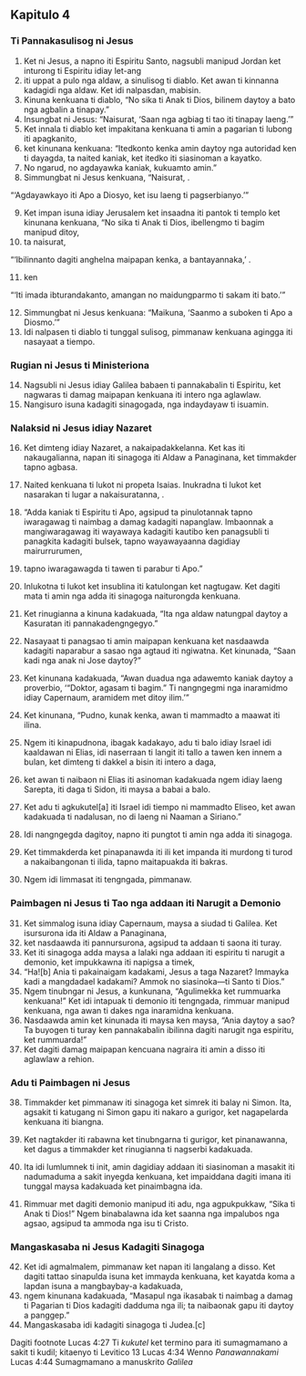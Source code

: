 Kapitulo 4
----------

### Ti Pannakasulisog ni Jesus

1. Ket ni Jesus, a napno iti Espiritu Santo, nagsubli manipud Jordan ket inturong ti Espiritu idiay let-ang
2. iti uppat a pulo nga aldaw, a sinulisog ti diablo. Ket awan ti kinnanna kadagidi nga aldaw. Ket idi nalpasdan, mabisin.
3. Kinuna kenkuana ti diablo, “No sika ti Anak ti Dios, bilinem daytoy a bato nga agbalin a tinapay.”
4. Insungbat ni Jesus: “Naisurat, ‘Saan nga agbiag ti tao iti tinapay laeng.’”
5. Ket innala ti diablo ket impakitana kenkuana ti amin a pagarian ti lubong iti apagkanito,
6. ket kinunana kenkuana: “Itedkonto kenka amin daytoy nga autoridad ken ti dayagda, ta naited kaniak, ket itedko iti siasinoman a kayatko.
7. No ngarud, no agdayawka kaniak, kukuamto amin.”
8. Simmungbat ni Jesus kenkuana, “Naisurat, .

“‘Agdayawkayo iti Apo a Diosyo, ket isu laeng ti pagserbianyo.’”

9. Ket impan isuna idiay Jerusalem ket insaadna iti pantok ti templo ket kinunana kenkuana, “No sika ti Anak ti Dios, ibellengmo ti bagim manipud ditoy,
10. ta naisurat,

“‘Ibilinnanto dagiti anghelna maipapan kenka, a bantayannaka,’ .

11. ken

“‘Iti imada ibturandakanto, amangan no maidungparmo ti sakam iti bato.’”

12. Simmungbat ni Jesus kenkuana: “Maikuna, ‘Saanmo a suboken ti Apo a Diosmo.’”
13. Idi nalpasen ti diablo ti tunggal sulisog, pimmanaw kenkuana agingga iti nasayaat a tiempo.

### Rugian ni Jesus ti Ministeriona

14. Nagsubli ni Jesus idiay Galilea babaen ti pannakabalin ti Espiritu, ket nagwaras ti damag maipapan kenkuana iti intero nga aglawlaw.
15. Nangisuro isuna kadagiti sinagogada, nga indaydayaw ti isuamin.

### Nalaksid ni Jesus idiay Nazaret

16. Ket dimteng idiay Nazaret, a nakaipadakkelanna. Ket kas iti nakaugalianna, napan iti sinagoga iti Aldaw a Panaginana, ket timmakder tapno agbasa.
17. Naited kenkuana ti lukot ni propeta Isaias. Inukradna ti lukot ket nasarakan ti lugar a nakaisuratanna, .

18. “Adda kaniak ti Espiritu ti Apo, agsipud ta pinulotannak
    tapno iwaragawag ti naimbag a damag kadagiti napanglaw. Imbaonnak a mangiwaragawag iti wayawaya kadagiti kautibo
    ken panagsubli ti panagkita kadagiti bulsek, tapno wayawayaanna dagidiay mairurrurumen,
19. tapno iwaragawagda ti tawen ti parabur ti Apo.”

20. Inlukotna ti lukot ket insublina iti katulongan ket nagtugaw. Ket dagiti mata ti amin nga adda iti sinagoga naiturongda kenkuana.
21. Ket rinugianna a kinuna kadakuada, “Ita nga aldaw natungpal daytoy a Kasuratan iti pannakadengngegyo.”
22. Nasayaat ti panagsao ti amin maipapan kenkuana ket nasdaawda kadagiti naparabur a sasao nga agtaud iti ngiwatna. Ket kinunada, “Saan kadi nga anak ni Jose daytoy?”
23. Ket kinunana kadakuada, “Awan duadua nga adawemto kaniak daytoy a proverbio, ‘“Doktor, agasam ti bagim.” Ti nangngegmi nga inaramidmo idiay Capernaum, aramidem met ditoy ilim.’”
24. Ket kinunana, “Pudno, kunak kenka, awan ti mammadto a maawat iti ilina.
25. Ngem iti kinapudnona, ibagak kadakayo, adu ti balo idiay Israel idi kaaldawan ni Elias, idi naserraan ti langit iti tallo a tawen ken innem a bulan, ket dimteng ti dakkel a bisin iti intero a daga,
26. ket awan ti naibaon ni Elias iti asinoman kadakuada ngem idiay laeng Sarepta, iti daga ti Sidon, iti maysa a babai a balo.
27. Ket adu ti agkukutel[a] iti Israel idi tiempo ni mammadto Eliseo, ket awan kadakuada ti nadalusan, no di laeng ni Naaman a Siriano.”
28. Idi nangngegda dagitoy, napno iti pungtot ti amin nga adda iti sinagoga.
29. Ket timmakderda ket pinapanawda iti ili ket impanda iti murdong ti turod a nakaibangonan ti ilida, tapno maitapuakda iti bakras.
30. Ngem idi limmasat iti tengngada, pimmanaw.

### Paimbagen ni Jesus ti Tao nga addaan iti Narugit a Demonio

31. Ket simmalog isuna idiay Capernaum, maysa a siudad ti Galilea. Ket isursurona ida iti Aldaw a Panaginana,
32. ket nasdaawda iti pannursurona, agsipud ta addaan ti saona iti turay.
33. Ket iti sinagoga adda maysa a lalaki nga addaan iti espiritu ti narugit a demonio, ket impukkawna iti napigsa a timek,
34. “Ha![b] Ania ti pakainaigam kadakami, Jesus a taga Nazaret? Immayka kadi a mangdadael kadakami? Ammok no siasinoka—ti Santo ti Dios.”
35. Ngem tinubngar ni Jesus, a kunkunana, “Agulimekka ket rummuarka kenkuana!” Ket idi intapuak ti demonio iti tengngada, rimmuar manipud kenkuana, nga awan ti dakes nga inaramidna kenkuana.
36. Nasdaawda amin ket kinunada iti maysa ken maysa, “Ania daytoy a sao? Ta buyogen ti turay ken pannakabalin ibilinna dagiti narugit nga espiritu, ket rummuarda!”
37. Ket dagiti damag maipapan kencuana nagraira iti amin a disso iti aglawlaw a rehion.

### Adu ti Paimbagen ni Jesus

38. Timmakder ket pimmanaw iti sinagoga ket simrek iti balay ni Simon. Ita, agsakit ti katugang ni Simon gapu iti nakaro a gurigor, ket nagapelarda kenkuana iti biangna.
39. Ket nagtakder iti rabawna ket tinubngarna ti gurigor, ket pinanawanna, ket dagus a timmakder ket rinugianna ti nagserbi kadakuada.

40. Ita idi lumlumnek ti init, amin dagidiay addaan iti siasinoman a masakit iti nadumaduma a sakit inyegda kenkuana, ket impaiddana dagiti imana iti tunggal maysa kadakuada ket pinaimbagna ida.
41. Rimmuar met dagiti demonio manipud iti adu, nga agpukpukkaw, “Sika ti Anak ti Dios!” Ngem binabalawna ida ket saanna nga impalubos nga agsao, agsipud ta ammoda nga isu ti Cristo.

### Mangaskasaba ni Jesus Kadagiti Sinagoga

42. Ket idi agmalmalem, pimmanaw ket napan iti langalang a disso. Ket dagiti tattao sinapulda isuna ket immayda kenkuana, ket kayatda koma a lapdan isuna a mangbaybay-a kadakuada,
43. ngem kinunana kadakuada, “Masapul nga ikasabak ti naimbag a damag ti Pagarian ti Dios kadagiti dadduma nga ili; ta naibaonak gapu iti daytoy a panggep.”
44. Mangaskasaba idi kadagiti sinagoga ti Judea.[c]

Dagiti footnote
Lucas 4:27 Ti *kukutel* ket termino para iti sumagmamano a sakit ti kudil; kitaenyo ti Levitico 13
Lucas 4:34 Wenno *Panawannakami*
Lucas 4:44 Sumagmamano a manuskrito *Galilea*